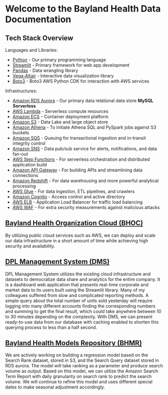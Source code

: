 # Welcome to the Bayland Health Data Documentation

 
## Tech Stack Overview

Languages and Libraries:

 - [Python](https://www.python.org/) - Our primary programming language
 - [Streamlit](https://www.streamlit.io) - Primary framework for web app development
 - [Pandas](https://pandas.pydata.org/) - Data wrangling library
 - [Vega-Altair](https://altair-viz.github.io/) - Interactive data visualization library 
 - [Boto3](https://boto3.amazonaws.com/v1/documentation/api/latest/index.html) - Boto3 AWS Python CDK for interaction with AWS services

Infrastructures:

 - [Amazon RDS Aurora](https://aws.amazon.com/rds/aurora/) - Our primary data relational data store **MySQL Serverless**
 - [AWS Lambda](https://aws.amazon.com/lambda/) - Serverless compute resources
 - [Amazon ECS](https://aws.amazon.com/ecs/) - Container deployment platform
 - [Amazon S3](https://aws.amazon.com/s3/) - Data Lake and large object store
 - [Amazon Athena](https://aws.amazon.com/athena/) -  To initiate Athena SQL and PySpark jobs against S3 buckets
 - [Amazon SQS](https://aws.amazon.com/sqs/) - Queuing for transactional ingestion and in-transit integrity control
 - [Amazon SNS](https://aws.amazon.com/sns/) - Data pub/sub service for alerts, notifications, and data fan-out
 - [AWS Step Functions](https://aws.amazon.com/step-functions/) - For serverless orchestration and distributed application build
 - [Amazon API Gateway](https://aws.amazon.com/api-gateway/) - For building APIs and streamlining data connections
 - [Amazon Redshift](https://aws.amazon.com/redshift/) - For data warehousing and more powerful analytical processing
 - [AWS Glue](https://aws.amazon.com/glue/) - For data ingestion, ETL pipelines, and crawlers
 - [Amazon Cognito](https://aws.amazon.com/cognito/) - Access control and active directory
 - [AWS ELB](https://aws.amazon.com/elasticloadbalancing/) - Application Load Balancer for traffic load balancing
 - [AWS WAF](https://aws.amazon.com/waf/) -  For extra security measurements against malicious attacks



## [Bayland Health Organization Cloud (BHOC)](/cloud/)
By utilizing public cloud services such as AWS, we can deploy and scale our data infrastructure in a short amount of time while achieving high security and availability.


## [DPL Management System (DMS)](/dms/)
DPL Management System utilizes the existing cloud infrastructure and datasets to democratize data share and analytics for the entire company. It is a dashboard web application that presents real-time corporate and market data to its users built using the Streamlit library. Many of my colleagues suffered from slow and complicated reporting methods. A simple query about the total number of units sold yesterday will require logging into many different accounts finding the corresponding numbers and summing to get the final result, which could take anywhere between 10 to 30 minutes depending on the complexity. With DMS, we can present ready-to-use data from our database with caching enabled to shorten this querying process to less than a half second.


## [Bayland Health Models Repository (BHMR)](/datascience/)

We are actively working on building a regression model based on the Search Rank dataset, stored in S3, and the Search Query dataset stored in RDS aurora. The model will take ranking as a parameter and produce search volume as output. Based on this model, we can utilize the Amazon Search Term Report with daily granularity on search rank to predict the search volume. 
We will continue to refine this model and uses different special dates to make seasonal adjustment accordingly.
